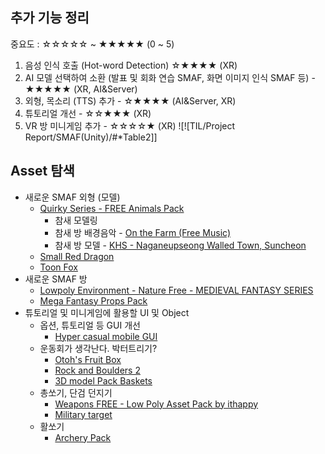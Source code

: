 ## 추가 기능 정리
중요도 : ☆☆☆☆☆ ~ ★★★★★ (0 ~ 5)
1) 음성 인식 호출 (Hot-word Detection) ☆★★★★ (XR)
2) AI 모델 선택하여 소환 (발표 및 회화 연습 SMAF, 화면 이미지 인식 SMAF 등) - ★★★★★ (XR, AI&Server)
3) 외형, 목소리 (TTS) 추가 - ☆★★★★ (AI&Server, XR)
4) 튜토리얼 개선 - ☆☆★★★ (XR)
5) VR 방 미니게임 추가 - ☆☆☆☆★ (XR)
![![TIL/Project Report/SMAF(Unity)/#*Table2]]

## Asset 탐색
- 새로운 SMAF 외형 (모델)
	- [Quirky Series - FREE Animals Pack](https://assetstore.unity.com/packages/3d/characters/animals/quirky-series-free-animals-pack-178235)
		- 참새 모델링
		- 참새 방 배경음악 - [On the Farm (Free Music)](https://assetstore.unity.com/packages/audio/music/rock/on-the-farm-free-music-221746)
		- 참새 방 모델 - [KHS - Naganeupseong Walled Town, Suncheon](https://assetstore.unity.com/packages/3d/props/khs-naganeupseong-walled-town-suncheon-272025)
	- [Small Red Dragon](https://assetstore.unity.com/packages/3d/characters/small-red-dragon-52959)
	- [Toon Fox](https://assetstore.unity.com/packages/3d/characters/animals/toon-fox-183005)
- 새로운 SMAF 방
	- [Lowpoly Environment - Nature Free - MEDIEVAL FANTASY SERIES](https://assetstore.unity.com/packages/3d/environments/lowpoly-environment-nature-free-medieval-fantasy-series-187052)
	- [Mega Fantasy Props Pack](https://assetstore.unity.com/packages/3d/environments/fantasy/mega-fantasy-props-pack-87811)
- 튜토리얼 및 미니게임에 활용할 UI 및 Object
	- 옵션, 튜토리얼 등 GUI 개선
		- [Hyper casual mobile GUI](https://assetstore.unity.com/packages/2d/gui/hyper-casual-mobile-gui-268659)
	- 운동회가 생각난다. 박터트리기?
		- [Otoh's Fruit Box](https://assetstore.unity.com/packages/3d/props/food/otoh-s-fruit-box-274072)
		- [Rock and Boulders 2](https://assetstore.unity.com/packages/3d/props/exterior/rock-and-boulders-2-6947)
		- [3D model Pack Baskets](https://assetstore.unity.com/packages/3d/props/interior/3d-model-pack-baskets-157025)
	- 총쏘기, 단검 던지기
		- [Weapons FREE - Low Poly Asset Pack by ithappy](https://assetstore.unity.com/packages/3d/props/weapons/weapons-free-low-poly-asset-pack-by-ithappy-260492)
		- [Military target](https://assetstore.unity.com/packages/3d/environments/military-target-136071)
	- 활쏘기
		- [Archery Pack](https://assetstore.unity.com/packages/3d/props/archery-pack-258041)
